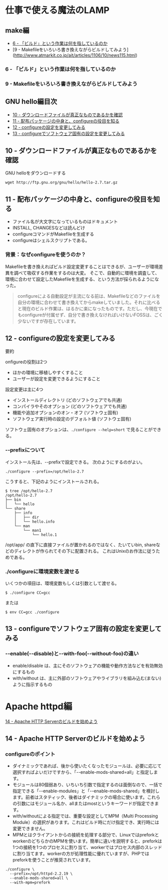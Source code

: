 # 仕事で使える魔法のLAMP

## make編

* [6 - 「ビルド」という作業は何を指しているのか](http://www.atmarkit.co.jp/ait/articles/1105/23/news128.html)
* [9 - Makefileをいろいろ書き換えながらビルドしてみよう] (http://www.atmarkit.co.jp/ait/articles/1106/10/news115.html)

### 6 - 「ビルド」という作業は何を指しているのか


### 9 - Makefileをいろいろ書き換えながらビルドしてみよう


## GNU hello編目次

* [10 - ダウンロードファイルが真正なものであるかを確認](http://www.atmarkit.co.jp/ait/articles/1106/17/news138.html)
* [11 - 配布パッケージの中身と、configureの役目を知る](http://www.atmarkit.co.jp/ait/articles/1106/24/news112.html)
* [12 - configureの設定を変更してみる](http://www.atmarkit.co.jp/ait/articles/1107/01/news139.html)
* [13 - configureでソフトウェア固有の設定を変更してみる](http://www.atmarkit.co.jp/ait/articles/1107/08/news129.html)

## 10 - ダウンロードファイルが真正なものであるかを確認

GNU helloをダウンロードする
```
wget http://ftp.gnu.org/gnu/hello/hello-2.7.tar.gz
```

## 11 - 配布パッケージの中身と、configureの役目を知る

* ファイル名が大文字になっているものはドキュメント
* INSTALL, CHANGESなどは読んどけ
* configureコマンドがMakefileを生成する
* configureはシェルスクリプトである。

### 背景：なぜconfigureを使うのか？

Makefileを書き換えればビルド設定変更することはできるが、ユーザーが環境差異を調べて吸収する作業をするのは大変。
そこで、自動的に環境を調査して、環境に合わせて設定したMakefileを生成する、という方法が採られるようになった。


> configureによる自動設定が主流になる前は、Makefileなどのファイルを自分の環境に合わせて書き換えてからmakeしていました。それに比べると現在のビルド作業は、はるかに楽になったものです。ただし、今現在でもconfigureが付属せず、自分で書き換えなければいけないFOSSは、ごく少ないですが存在しています。


## 12 - configureの設定を変更してみる

要約

onfigureの役割は2つ

* ほかの環境に移植しやすくすること
* ユーザーが設定を変更できるようにすること

設定変更は主に4つ

* インストールディレクトリ (どのソフトウェアでも共通)
* コンパイラやそのオプション (どのソフトウェアでも共通)
* 機能や追加オプションのオン・オフ (ソフトウェ固有)
* ソフトウェア実行時の設定のデフォルト値 (ソフトウェ固有)

ソフトウェ固有のオプションは、`./configure --help=short` で見ることができる。

### --prefixについて

インストール先は、--prefixで設定できる。
次のようにするのがよい。

```
./configure --prefix=/opt/hello-2.7
```

こうすると、下記のようにインストールされる。
```
$ tree /opt/hello-2.7
/opt/hello-2.7
├── bin
│   └── hello
└── share
    ├── info
    │   ├── dir
    │   └── hello.info
    └── man
        └── man1
            └── hello.1
```

/opt/app/ の直下に直接ファイルが置かれるのではなく、たいていbin, shareなどのディレクトが作られてその下に配置される。
これはUnixのお作法に従うためである。

### ./configureに環境変数を渡せる

いくつかの項目は、環境変数もしくは引数として渡せる。
```
$ ./configure CC=gcc
```
または
```
$ env CC=gcc ./configure
```

## 13 - configureでソフトウェア固有の設定を変更してみる

### --enable(--disable)と--with-foo(--without-foo)の違い
* enable/disable は、主にそのソフトウェアの機能や動作方法などを有効無効にするもの
* with/without は、主に外部のソフトウェアやライブラリを組み込む(まない)ように指示するもの

# Apache httpd編

[14 - Apache HTTP Serverのビルドを始めよう](http://www.atmarkit.co.jp/ait/articles/1107/15/news124.html)

## 14 - Apache HTTP Serverのビルドを始めよう
### configureのポイント

* ダイナミックであれば、後から使いたくなったモジュールは、必要に応じて選択すればよいだけですから、「--enable-mods-shared=all」と指定します。
* モジュールは80個弱あり、いちいち引数で指定するのは面倒なので、一括で指定できる「--enable-modules」と「--enable-mods-shared」を検討します。前者はスタティック、後者はダイナミックの場合に使います。これらの引数にはモジュール名か、allまたはmostというキーワードが指定できます。
* with/withoutによる指定では、重要な設定としてMPM（Multi Processing Module）の選択があります。これはビルド時にだけ指定でき、実行時には変更できません。
* MPMとはクライアントからの接続を処理する部分で、LinuxではpreforkとworkerのどちらかのMPMを使います。簡単に違いを説明すると、preforkは1つの接続を1つのプロセスに割り当て、workerではプロセス内部のスレッドに割り当てます。workerの方が処理性能に優れていますが、PHPではpreforkを使うことが推奨されています。


```
./configure \
  --prefix=/opt/httpd-2.2.19 \
  --enable-mods-shared=all \
  --with-mpm=prefork
```
  
